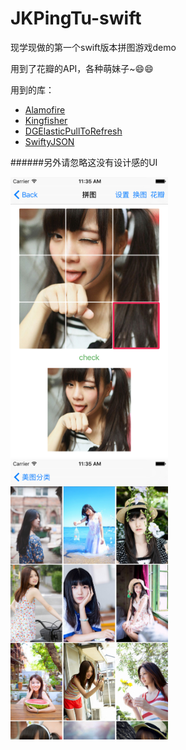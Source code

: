 # JKPingTu-swift
现学现做的第一个swift版本拼图游戏demo

用到了花瓣的API，各种萌妹子~😄😄

用到的库：

+ [Alamofire](http://item.jd.com/11598468.html)
+ [Kingfisher](http://item.jd.com/11598468.html)
+ [DGElasticPullToRefresh](http://item.jd.com/11598468.html)
+ [SwiftyJSON](http://item.jd.com/11598468.html)


<p>
######另外请忽略这没有设计感的UI
<p>



<img src="./ScreenShot/0001.png" style="max-width:50%;"/>

<img src="./ScreenShot/0002.png" style="max-width:50%;"/>
